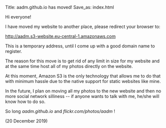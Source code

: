 Title: aadm.github.io has moved!
Save_as: index.html

Hi everyone!

I have moved my website to another place, please redirect your browser to:

<http://aadm.s3-website.eu-central-1.amazonaws.com>

This is a temporary address, until I come up with a good domain name to register.

The reason for this move is to get rid of any limit in size for my website and at the same time host all of my photos directly on the website.

At this moment, Amazon S3 is the only technology that allows me to do that with minimum hassle due to the native support for static websites like mine.

In the future, I plan on moving all my photos to the new website and then no more social network silliness -- if anyone wants to talk with me, he/she will know how to do so.

So long _aadm.github.io_ and _flickr.com/photos/aadm_ !

(20 December 2019)